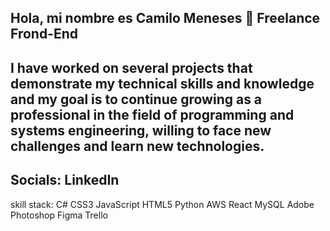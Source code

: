 ###
Hola, mi nombre es Camilo Meneses 👋
Freelance Frond-End 
------------------------------------------------------------------------------------------------------------------------------------------
I have worked on several projects that demonstrate my technical skills and knowledge and my goal is to continue growing as a professional in the field of programming and systems engineering, willing to face new challenges and learn new technologies.
------------------------------------------------------------------------------------------------------------------------------------------
Socials:
LinkedIn 
------------------------------------------------------------------------------------------------------------------------------------------
skill stack:
C# CSS3 JavaScript HTML5 Python AWS React MySQL Adobe Photoshop Figma Trello
<!--
**AdrianCamilo04/AdrianCamilo04** is a ✨ _special_ ✨ repository because its `README.md` (this file) appears on your GitHub profile.

Here are some ideas to get you started:

- 🔭 I’m currently working on ...
- 🌱 I’m currently learning ...
- 👯 I’m looking to collaborate on ...
- 🤔 I’m looking for help with ...
- 💬 Ask me about ...
- 📫 How to reach me: ...
- 😄 Pronouns: ...
- ⚡ Fun fact: ...
-->
